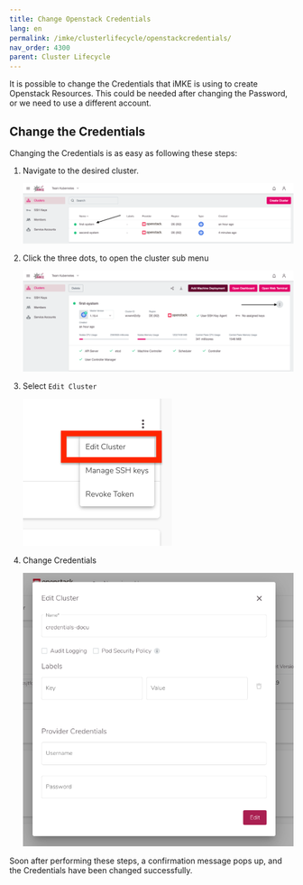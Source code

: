 ```yaml
---
title: Change Openstack Credentials
lang: en
permalink: /imke/clusterlifecycle/openstackcredentials/
nav_order: 4300
parent: Cluster Lifecycle
---
```


It is possible to change the Credentials that iMKE is using to create Openstack Resources.
This could be needed after changing the Password, or we need to use a different account.

## Change the Credentials

Changing the Credentials is as easy as following these steps:

1. Navigate to the desired cluster.

    ![Clusters](clusters.png)

2. Click the three dots, to open the cluster sub menu

    ![Trhee-Dots](three-dots.png)

3. Select `Edit Cluster`

    ![Edit-Cluster](edit-cluster.png)

4. Change Credentials

    ![Credentials-Edit](credentials-edit.png)

Soon after performing these steps, a confirmation message pops up, and the Credentials have been changed successfully.
